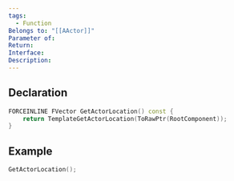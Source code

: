 ```yaml
---
tags:
  - Function
Belongs to: "[[AActor]]"
Parameter of: 
Return: 
Interface: 
Description:
---
```


## Declaration

```cpp
FORCEINLINE FVector GetActorLocation() const {   
	return TemplateGetActorLocation(ToRawPtr(RootComponent)); 
}
```

## Example

```cpp
GetActorLocation();
```